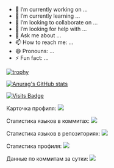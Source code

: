 
- 🔭 I’m currently working on ...
- 🌱 I’m currently learning ...
- 👯 I’m looking to collaborate on ...
- 🤔 I’m looking for help with ...
- 💬 Ask me about ...
- 📫 How to reach me: ...
- 😄 Pronouns: ...
- ⚡ Fun fact: ...

[![trophy](https://github-profile-trophy.vercel.app/?username=zaleev)](https://github.com/ryo-ma/github-profile-trophy)

[![Anurag's GitHub stats](https://github-readme-stats.vercel.app/api?username=zaleev)](https://github.com/anuraghazra/github-readme-stats)

[![Visits Badge](https://badges.pufler.dev/visits/zaleev/zaleev)](https:braydoncoyer.dev)

Карточка профиля: 
![](https://github-profile-summary-cards.vercel.app/api/cards/profile-details?username=zaleev&theme=solarized_dark)

Статистика языков в коммитах:
![](https://github-profile-summary-cards.vercel.app/api/cards/most-commit-language?username=zaleev&theme=solarized_dark)

Статистика языков в репозиториях:
![](https://github-profile-summary-cards.vercel.app/api/cards/repos-per-language?username=zaleev&theme=solarized_dark)

Статистика профиля:
![](https://github-profile-summary-cards.vercel.app/api/cards/stats?username=zaleev&theme=solarized_dark)

Данные по коммитам за сутки:
![](https://github-profile-summary-cards.vercel.app/api/cards/productive-time?username=zaleev&theme=solarized_dark)
